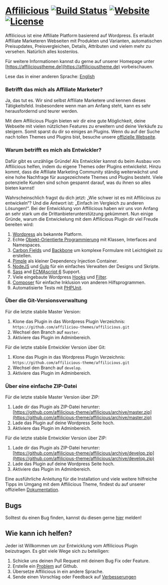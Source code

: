 # [Affilicious](https://affilicioustheme.de) [![Build Status](https://travis-ci.org/affilicious/affilicious.svg?branch=master)](https://travis-ci.org/affilicious/affilicious) [![Website](https://img.shields.io/website-up-down-green-red/http/shields.io.svg)](https://affilicioustheme.de) [![License](https://img.shields.io/badge/license-GPL--2.0%2B-red.svg)](https://github.com/affilicious-theme/affilicious/blob/master/LICENSE) #
Affilicious ist eine Affiliate Platform basierend auf Wordpress. Es erlaubt Affiliate Marketeren Webseiten mit Produkten und Varianten, automatischen Preisupdates, Preisvergleichen, Details, Attributen und vielem mehr zu versehen. Natürlich alles kostenlos.

Für weitere Informationen kannst du gerne auf unserer Homepage unter [https://affilicioustheme.de](https://affilicioustheme.de) vorbeischauen.

Lese das in einer anderen Sprache: [English](README.md)

### Betrifft das mich als Affiliate Marketer? ###
Ja, das tut es. Wir sind selbst Affiliate Marketere und kennen dieses Tätigkeitsfeld. Insbesondere wenn man am Anfang steht, kann es sehr herausfordernd und teurer werden. 

Mit dem Affilicious Plugin bieten wir dir eine gute Möglichkeit, deine Webseite mit vielen nützlichen Features zu erweitern und deine Verkäufe zu steigern. Somit sparst du dir so einiges an Plugins. Wenn du auf der Suche nach tollen Themes und Plugins bist, besuche unsere [offizielle Webseite](https://affilicioustheme.de).

### Warum betrifft es mich als Entwickler? ###
Dafür gibt es unzählige Gründe! Als Entwickler kannst du beim Ausbau von Affilicious helfen, indem du eigene Themes oder Plugins entwickelst. Hinzu kommt, dass die Affiliate Marketing Community ständig weiterwächst und eine hohe Nachfrage für ausgezeichnete Themes und Plugins besteht. Viele potenzielle Kunden sind schon gespannt darauf, was du ihnen so alles bieten kannst!

Wahrscheinschlich fragst du dich jetzt: „Wie schwer ist es mit Affilicious zu entwickeln“? Und die Antwort ist: „Einfach im Vergleich zu anderen Lösungen!“. Bei der Entwicklung von Affilicious haben wir uns von Anfang an sehr stark um die Drittanbieterunterstützung gekümmert. Nun einige Gründe, warum die Entwickelung mit dem Affilicious Plugin dir viel Freude bereiten wird:

1. [Wordpress](https://wordpress.com) als bekannte Platform.
2. Echte [Objekt-Orientierte Programmierung](https://en.wikipedia.org/wiki/Object-oriented_programming) mit Klassen, Interfaces and Namespaces.
3. [Carbon Fields](https://carbonfields.net) und [Backbone](http://backbonejs.org) um komplexe Formulare mit Leichtigkeit zu erstellen.
4. [Pimple](http://pimple.sensiolabs.org) als kleiner Dependency Injection Container.
5. [NodeJS](https://nodejs.org) und [Gulp](http://gulpjs.com) für ein einfaches Verwalten der Designs und Skripte.
6. [Sass](http://sass-lang.com) and [ECMAscript 6](https://babeljs.io/docs/learn-es2015/) Support.
7. Viele eingebaute Wordpress [Hooks](https://codex.wordpress.org/Plugin_API/Hooks) und [Filter](https://codex.wordpress.org/Plugin_API/Filter_Reference).
8. [Composer](https://getcomposer.org) für einfache Inklusion von anderen Hilfsprogrammen. 
9. Automatisierte Tests mit [PHPUnit](https://phpunit.de).
 
### Über die Git-Versionsverwaltung ###
Für die letzte stabile Master Version:

1. Klone das Plugin in das Wordpress Plugin Verzeichnis: `https://github.com/affiliciou-themes/affilicious.git`
2. Wechsel den Branch auf `master`.
3. Aktiviere das Plugin im Adminbereich.

Für die letzte stabile Entwickler Version über Git:

1. Klone das Plugin in das Wordpress Plugin Verzeichnis: `https://github.com/affilicious-theme/affilicious.git`
2. Wechsel den Branch auf `develop`.
3. Aktiviere das Plugin im Adminbereich.
 
### Über eine einfache ZIP-Datei ###
Für die letzte stabile Master Version über ZIP:

1. Lade dir das Plugin als ZIP-Datei herunter: [https://github.com/affilicious-theme/affilicious/archive/master.zip](https://github.com/affilicious-theme/affilicious/archive/master.zip)
2. Lade das Plugin auf deine Wordpress Seite hoch.
3. Aktiviere das Plugin im Adminbereich.

Für die letzte stabile Entwickler Version über ZIP:

1. Lade dir das Plugin als ZIP-Datei herunter: [https://github.com/affilicious-theme/affilicious/archive/develop.zip](https://github.com/affilicious-theme/affilicious/archive/develop.zip)
2. Lade das Plugin auf deine Wordpress Seite hoch.
3. Aktiviere das Plugin im Adminbereich.

Eine ausführliche Anleitung für die Installation und viele weitere hilfreiche Tipps im Umgang mit dem Affilicious Theme, findest du auf unserer offiziellen [Dokumentation](http://docs.affilicioustheme.de).

## Bugs ##
Solltest du einen Bug finden, kannst du diesen gerne [hier](https://github.com/affilicious-theme/affilicious/issues?state=open) melden!

## Wie kann ich helfen? ##
Jeder ist Willkommen um zur Entwicklung vom Affilicious Plugin beizutragen. Es gibt viele Wege sich zu beteiligen:

1. Schicke uns deinen Pull Request mit deinem Bug Fix oder Feature.
2. Erstelle ein [Problem](https://github.com/affilicious-theme/affilicious/issues) auf Github.
3. Übersetze Affilicious in ein andere Sprache.
4. Sende einen Vorschlag oder Feedback auf [Verbesserungen](https://github.com/affilicious-theme/affilicious/issues?direction=desc&labels=Enhancement&page=1&sort=created&state=open)
